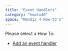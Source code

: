 ```yaml
---
title: "Event Handlers"
category: "howto40"
space: "Mendix 4 How-to's"
---
```

Please select a How To:

*   [Add an event handler](add-an-event-handler)